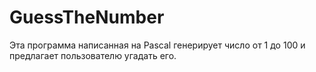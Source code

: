 # GuessTheNumber

Эта программа написанная на Pascal генерирует число от 1 до 100 и предлагает пользователю угадать его. 


